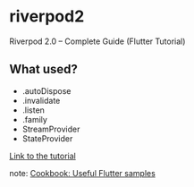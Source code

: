 # riverpod2

Riverpod 2.0 – Complete Guide (Flutter Tutorial)

## What used?
- .autoDispose
- .invalidate
- .listen
- .family
- StreamProvider
- StateProvider

[Link to the tutorial](https://resocoder.com/2022/04/22/riverpod-2-0-complete-guide-flutter-tutorial)

note: [Cookbook: Useful Flutter samples](https://docs.flutter.dev/cookbook)